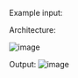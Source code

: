 Example input:

Architecture:



![image](https://user-images.githubusercontent.com/70800950/134774761-cbac33b1-083c-4c85-aa2c-09c885abcc5b.png)

Output:
![image](https://user-images.githubusercontent.com/70800950/134774795-bde15e9b-0c26-4fd7-b784-8e2ffebe9ad3.png)


